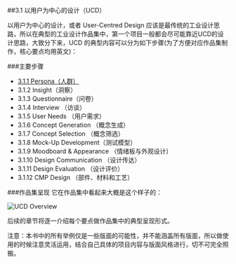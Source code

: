 ##3.1 以用户为中心的设计（UCD）

以用户为中心的设计，或者 User-Centred Design 应该是最传统的工业设计思路，所以在典型的工业设计作品集中，第一个项目一般都会尽可能靠近UCD的设计思路，大致分下来，UCD 的典型内容可以分为如下步骤(为了方便对应作品集制作，核心要点均用英文)：  



###主要步骤
* [3.1.1 Persona（人群）](/article/id/ucd/1_1_persona.html)  
* 3.1.2 Insight（洞察）
* 3.1.3 Questionnaire（问卷）  
* 3.1.4 Interview （访谈）  
* 3.1.5 User Needs （用户需求）
* 3.1.6 Concept Generation （概念生成）  
* 3.1.7 Concept Selection （概念筛选）    
* 3.1.8 Mock-Up Development（测试模型）  
* 3.1.9 Moodboard & Appearance （情绪板与外观设计）
* 3.1.10 Design Communication （设计传达）  
* 3.1.11 Design Evaluation （设计评价）   
* 3.1.12 CMP Design （部件、材料和工艺）

###作品集呈现 
它在作品集中看起来大概是这个样子的：  

![UCD Overview](http://kitpic.makebi.net/id/ucd/00ucd.png)

  
后续的章节将逐一介绍每个要点做作品集中的典型呈现形式。

  
注意：本书中的所有举例仅是一些版面的可能性，并不能涵盖所有版面，所以做使用的时候注意灵活运用，结合自己具体的项目内容与版面风格进行，切不可完全照搬。
